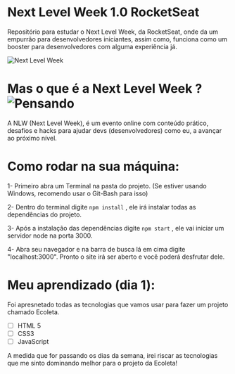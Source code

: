 # Next Level Week 1.0 RocketSeat
 Repositório para estudar o Next Level Week, da RocketSeat, onde da um empurrão para desenvolvedores iniciantes, assim como, funciona como um booster para desenvolvedores com alguma experiência já. 



![Next Level Week](img/nwl.svg)



# Mas o que é a Next Level Week ? ![Pensando](https://pngimage.net/wp-content/uploads/2018/06/think-emoji-png-6.png)

A NLW (Next Level Week), é um evento online com conteúdo prático, desafios e hacks para ajudar devs (desenvolvedores) como eu, a avançar ao próximo nível.




# Como rodar na sua máquina:

1- Primeiro abra um Terminal na pasta do projeto. (Se estiver usando Windows, recomendo usar o Git-Bash para isso)

2- Dentro do terminal digite ```npm install``` , ele irá instalar todas as dependências do projeto.

3- Após a instalação das dependências digite ```npm start``` , ele vai iniciar um servidor node na porta 3000.

4- Abra seu navegador e na barra de busca lá em cima digite "localhost:3000". Pronto o site irá ser aberto e você poderá desfrutar dele.


# Meu aprendizado (dia 1):

Foi apresnetado todas as tecnologias que vamos usar para fazer um projeto chamado Ecoleta. 

- [ ] HTML 5
- [ ] CSS3
- [ ] JavaScript 

A medida que for passando os dias da semana, irei riscar as tecnologias que me sinto dominando melhor para o projeto da Ecoleta!

